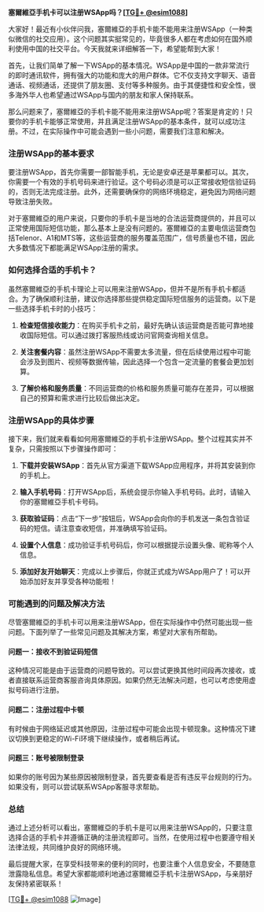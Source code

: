 **塞爾維亞手机卡可以注册WSApp吗？[[TG💪+ @esim1088](https://t.me/s/esim1088)]**

大家好！最近有小伙伴问我，塞爾維亞的手机卡能不能用来注册WSApp（一种类似微信的社交应用）。这个问题其实挺常见的，毕竟很多人都在考虑如何在国外顺利使用中国的社交平台。今天我就来详细解答一下，希望能帮到大家！

首先，让我们简单了解一下WSApp的基本情况。WSApp是中国的一款非常流行的即时通讯软件，拥有强大的功能和庞大的用户群体。它不仅支持文字聊天、语音通话、视频通话，还提供了朋友圈、支付等多种服务。由于其便捷性和安全性，很多海外华人也希望通过WSApp与国内的朋友和家人保持联系。

那么问题来了，塞爾維亞的手机卡能不能用来注册WSApp呢？答案是肯定的！只要你的手机卡能够正常使用，并且满足注册WSApp的基本条件，就可以成功注册。不过，在实际操作中可能会遇到一些小问题，需要我们注意和解决。

### 注册WSApp的基本要求

要注册WSApp，首先你需要一部智能手机，无论是安卓还是苹果都可以。其次，你需要一个有效的手机号码来进行验证。这个号码必须是可以正常接收短信验证码的，否则无法完成注册。此外，还需要确保你的网络环境稳定，避免因为网络问题导致注册失败。

对于塞爾維亞的用户来说，只要你的手机卡是当地的合法运营商提供的，并且可以正常使用国际短信功能，那么基本上是没有问题的。塞爾維亞的主要电信运营商包括Telenor、A1和MTS等，这些运营商的服务覆盖范围广，信号质量也不错，因此大多数情况下都能满足WSApp注册的需求。

### 如何选择合适的手机卡？

虽然塞爾維亞的手机卡理论上可以用来注册WSApp，但并不是所有手机卡都适合。为了确保顺利注册，建议你选择那些提供稳定国际短信服务的运营商。以下是一些选择手机卡时的小技巧：

1. **检查短信接收能力**：在购买手机卡之前，最好先确认该运营商是否能可靠地接收国际短信。可以通过拨打客服热线或访问官网查询相关信息。
   
2. **关注套餐内容**：虽然注册WSApp不需要太多流量，但在后续使用过程中可能会涉及到图片、视频等数据传输，因此选择一个包含一定流量的套餐会更加划算。

3. **了解价格和服务质量**：不同运营商的价格和服务质量可能存在差异，可以根据自己的预算和需求进行比较后做出决定。

### 注册WSApp的具体步骤

接下来，我们就来看看如何用塞爾維亞的手机卡注册WSApp。整个过程其实并不复杂，只需按照以下步骤操作即可：

1. **下载并安装WSApp**：首先从官方渠道下载WSApp应用程序，并将其安装到你的手机上。

2. **输入手机号码**：打开WSApp后，系统会提示你输入手机号码。此时，请输入你的塞爾維亞手机卡号码。

3. **获取验证码**：点击“下一步”按钮后，WSApp会向你的手机发送一条包含验证码的短信。请注意查收短信，并准确填写验证码。

4. **设置个人信息**：成功验证手机号码后，你可以根据提示设置头像、昵称等个人信息。

5. **添加好友开始聊天**：完成以上步骤后，你就正式成为WSApp用户了！可以开始添加好友并享受各种功能啦！

### 可能遇到的问题及解决方法

尽管塞爾維亞的手机卡可以用来注册WSApp，但在实际操作中仍然可能出现一些问题。下面列举了一些常见问题及其解决方案，希望对大家有所帮助。

#### 问题一：接收不到验证码短信

这种情况可能是由于运营商的问题导致的。可以尝试更换其他时间段再次接收，或者直接联系运营商客服咨询具体原因。如果仍然无法解决问题，也可以考虑使用虚拟号码进行注册。

#### 问题二：注册过程中卡顿

有时候由于网络延迟或其他原因，注册过程中可能会出现卡顿现象。这种情况下建议切换到更稳定的Wi-Fi环境下继续操作，或者稍后再试。

#### 问题三：账号被限制登录

如果你的账号因为某些原因被限制登录，首先要查看是否有违反平台规则的行为。如果没有，则可以尝试联系WSApp客服寻求帮助。

### 总结

通过上述分析可以看出，塞爾維亞的手机卡是可以用来注册WSApp的，只要注意选择合适的手机卡并遵循正确的注册流程即可。当然，在使用过程中也要遵守相关法律法规，共同维护良好的网络环境。

最后提醒大家，在享受科技带来的便利的同时，也要注重个人信息安全，不要随意泄露隐私信息。希望大家都能顺利地通过塞爾維亞手机卡注册WSApp，与亲朋好友保持紧密联系！

[[TG💪+ @esim1088](https://t.me/s/esim1088) ![Image](https://i.postimg.cc/4NQfJmqS/Snipaste-2025-05-13-00-14-12.png)]
